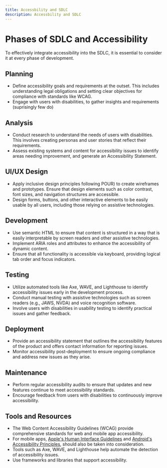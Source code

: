 ```yaml
---
title: Accessbility and SDLC
description: Accessbility and SDLC
---
```


# Phases of SDLC and Accessibility

To effectively integrate accessibility into the SDLC, it is essential to consider it at every phase of development.

## Planning
* Define accessibility goals and requirements at the outset. This includes understanding legal obligations and setting clear objectives for compliance with standards like WCAG.
* Engage with users with disabilities, to gather insights and requirements (suprisingly few do)

## Analysis
* Conduct research to understand the needs of users with disabilities. This involves creating personas and user stories that reflect their requirements.
* Assess existing systems and content for accessibility issues to identify areas needing improvement, and generate an Accessibility Statement.

## UI/UX Design
* Apply inclusive design principles following POUR) to create wireframes and prototypes. Ensure that design elements such as color contrast, font sizes, and navigation structures are accessible.
* Design forms, buttons, and other interactive elements to be easily usable by all users, including those relying on assistive technologies.

## Development
* Use semantic HTML to ensure that content is structured in a way that is easily interpretable by screen readers and other assistive technologies.
* Implement ARIA roles and attributes to enhance the accessibility of dynamic content.
* Ensure that all functionality is accessible via keyboard, providing logical tab order and focus indicators.

## Testing
* Utilize automated tools like Axe, WAVE, and Lighthouse to identify accessibility issues early in the development process.
* Conduct manual testing with assistive technologies such as screen readers (e.g., JAWS, NVDA) and voice recognition software.
* Involve users with disabilities in usability testing to identify practical issues and gather feedback.

## Deployment
* Provide an accessibility statement that outlines the accessibility features of the product and offers contact information for reporting issues.
* Monitor accessibility post-deployment to ensure ongoing compliance and address new issues as they arise.

## Maintenance
* Perform regular accessibility audits to ensure that updates and new features continue to meet accessibility standards.
* Encourage feedback from users with disabilities to continuously improve accessibility.

## Tools and Resources
* The Web Content Accessibility Guidelines (WCAG) provide comprehensive standards for web and mobile app accessibility.
* For mobile apps, [Apple's Human Interface Guidelines](https://developer.apple.com/design/human-interface-guidelines/accessibility) and [Android's Accessibility Principles](https://developer.android.com/guide/topics/ui/accessibility), should also be taken into consideration.
* Tools such as Axe, WAVE, and Lighthouse help automate the detection of accessibility issues.
* Use frameworks and libraries that support accessibility.
